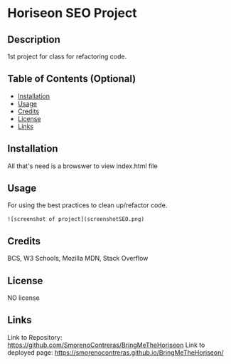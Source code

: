 # Horiseon SEO Project

## Description

1st project for class for refactoring code.

## Table of Contents (Optional)

- [Installation](#installation)
- [Usage](#usage)
- [Credits](#credits)
- [License](#license)
- [Links](#links)

## Installation

All that's need is a browswer to view index.html file

## Usage

For using the best practices to clean up/refactor code.  


    ![screenshot of project](screenshotSEO.png)
    

## Credits

BCS, W3 Schools, Mozilla MDN, Stack Overflow

## License

NO license

## Links

Link to Repository: https://github.com/SmorenoContreras/BringMeTheHoriseon
Link to deployed page: https://smorenocontreras.github.io/BringMeTheHoriseon/

